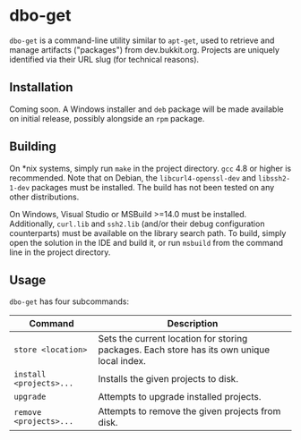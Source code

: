 # dbo-get

`dbo-get` is a command-line utility similar to `apt-get`, used to retrieve and manage artifacts ("packages") from
dev.bukkit.org. Projects are uniquely identified via their URL slug (for technical reasons).

## Installation
Coming soon. A Windows installer and `deb` package will be made available on initial release, possibly alongside an
`rpm` package.

## Building
On *nix systems, simply run `make` in the project directory. `gcc` 4.8 or higher is recommended. Note that on Debian, the
`libcurl4-openssl-dev` and `libssh2-1-dev` packages must be installed. The build has not been tested on any other
distributions.

On Windows, Visual Studio or MSBuild >=14.0 must be installed. Additionally, `curl.lib` and `ssh2.lib` (and/or their
debug configuration counterparts) must be available on the library search path. To build, simply open the solution in
the IDE and build it, or run `msbuild` from the command line in the project directory.

## Usage
`dbo-get` has four subcommands:

| Command | Description |
| --- | --- |
| `store <location>` | Sets the current location for storing packages. Each store has its own unique local index.
| `install <projects>...` | Installs the given projects to disk.
| `upgrade` | Attempts to upgrade installed projects.
| `remove <projects>...` | Attempts to remove the given projects from disk.
